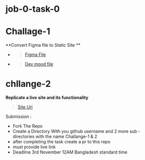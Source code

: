 # job-0-task-0

# Challage-1

**Convert Figma file to Static Site **

- > [Figma File](https://www.figma.com/file/gom2LU5icGzs4gGtqW0RSz/task-0?type=design&node-id=0%3A1&mode=design&t=FqKVtY2e4m8KzQX5-1)
- > [Dev mood file](https://www.figma.com/file/gom2LU5icGzs4gGtqW0RSz/task-0?type=design&node-id=0%3A1&mode=dev&t=1H7PRNHBgSabOjgG-1)

# chllange-2

**Replicate a live site and its functionality**

> [Site Url](https://task-o.vercel.app/)

Submission :

- Fork The Repo
- Create a Directory With you github username and 2 more sub - directories with the name Challange-1 & 2
- after completing the task create a pr to this repo
- must provide live link
- Deadline 3rd November 12AM Bangladesh standard time
